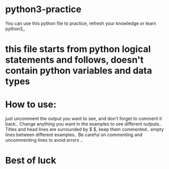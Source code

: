 # python3-practice
You can use this python file to practice, refresh your knowledge or learn python3,,
# this file starts from python logical statements and follows, doesn't contain python variables and data types
# How to use: 
just uncomment the output you want to see, and don't forget to comment it back.. 
Change anything you want in the examples to see different outputs.. 
Titles and head lines are surrounded by $ $, keep them commented.. 
empty lines between different examples.. 
Be careful on commenting and uncommenting lines to avoid errors ..
# Best of luck
